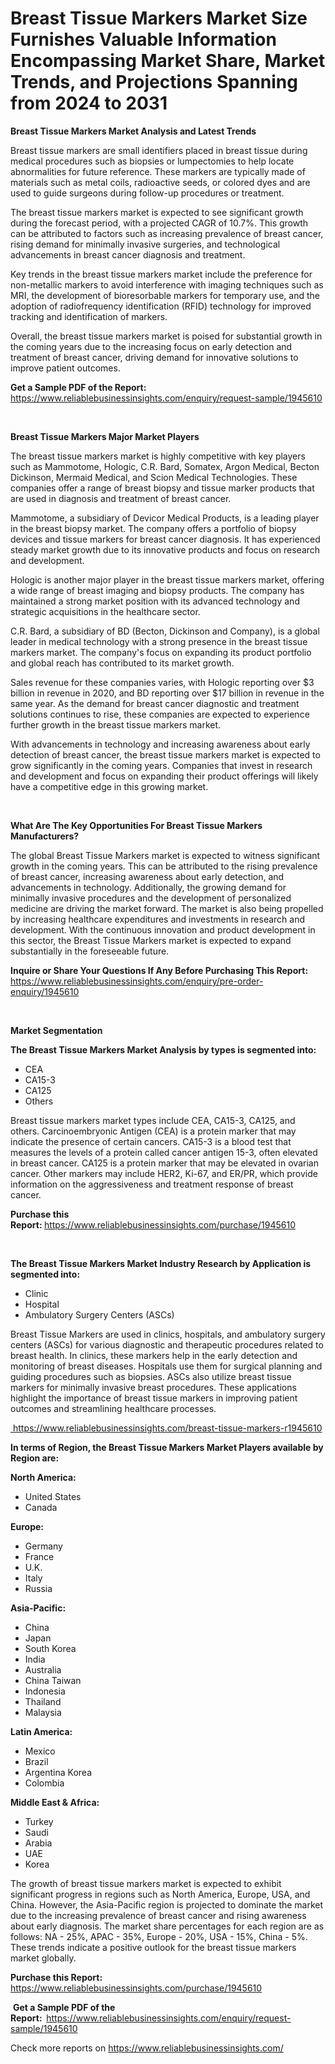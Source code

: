 <p><h1>Breast Tissue Markers Market Size Furnishes Valuable Information Encompassing Market Share, Market Trends, and Projections Spanning from 2024 to 2031</h1></p><p><strong>Breast Tissue Markers Market Analysis and Latest Trends</strong></p>
<p><p>Breast tissue markers are small identifiers placed in breast tissue during medical procedures such as biopsies or lumpectomies to help locate abnormalities for future reference. These markers are typically made of materials such as metal coils, radioactive seeds, or colored dyes and are used to guide surgeons during follow-up procedures or treatment.</p><p>The breast tissue markers market is expected to see significant growth during the forecast period, with a projected CAGR of 10.7%. This growth can be attributed to factors such as increasing prevalence of breast cancer, rising demand for minimally invasive surgeries, and technological advancements in breast cancer diagnosis and treatment.</p><p>Key trends in the breast tissue markers market include the preference for non-metallic markers to avoid interference with imaging techniques such as MRI, the development of bioresorbable markers for temporary use, and the adoption of radiofrequency identification (RFID) technology for improved tracking and identification of markers.</p><p>Overall, the breast tissue markers market is poised for substantial growth in the coming years due to the increasing focus on early detection and treatment of breast cancer, driving demand for innovative solutions to improve patient outcomes.</p></p>
<p><strong>Get a Sample PDF of the Report:&nbsp;</strong> <a href="https://www.reliablebusinessinsights.com/enquiry/request-sample/1945610">https://www.reliablebusinessinsights.com/enquiry/request-sample/1945610</a></p>
<p>&nbsp;</p>
<p><strong>Breast Tissue Markers Major Market Players</strong></p>
<p><p>The breast tissue markers market is highly competitive with key players such as Mammotome, Hologic, C.R. Bard, Somatex, Argon Medical, Becton Dickinson, Mermaid Medical, and Scion Medical Technologies. These companies offer a range of breast biopsy and tissue marker products that are used in diagnosis and treatment of breast cancer.</p><p>Mammotome, a subsidiary of Devicor Medical Products, is a leading player in the breast biopsy market. The company offers a portfolio of biopsy devices and tissue markers for breast cancer diagnosis. It has experienced steady market growth due to its innovative products and focus on research and development.</p><p>Hologic is another major player in the breast tissue markers market, offering a wide range of breast imaging and biopsy products. The company has maintained a strong market position with its advanced technology and strategic acquisitions in the healthcare sector.</p><p>C.R. Bard, a subsidiary of BD (Becton, Dickinson and Company), is a global leader in medical technology with a strong presence in the breast tissue markers market. The company's focus on expanding its product portfolio and global reach has contributed to its market growth.</p><p>Sales revenue for these companies varies, with Hologic reporting over $3 billion in revenue in 2020, and BD reporting over $17 billion in revenue in the same year. As the demand for breast cancer diagnostic and treatment solutions continues to rise, these companies are expected to experience further growth in the breast tissue markers market.</p><p>With advancements in technology and increasing awareness about early detection of breast cancer, the breast tissue markers market is expected to grow significantly in the coming years. Companies that invest in research and development and focus on expanding their product offerings will likely have a competitive edge in this growing market.</p></p>
<p>&nbsp;</p>
<p><strong>What Are The Key Opportunities For Breast Tissue Markers Manufacturers?</strong></p>
<p><p>The global Breast Tissue Markers market is expected to witness significant growth in the coming years. This can be attributed to the rising prevalence of breast cancer, increasing awareness about early detection, and advancements in technology. Additionally, the growing demand for minimally invasive procedures and the development of personalized medicine are driving the market forward. The market is also being propelled by increasing healthcare expenditures and investments in research and development. With the continuous innovation and product development in this sector, the Breast Tissue Markers market is expected to expand substantially in the foreseeable future.</p></p>
<p><strong>Inquire or Share Your Questions If Any Before Purchasing This Report:</strong> <a href="https://www.reliablebusinessinsights.com/enquiry/pre-order-enquiry/1945610">https://www.reliablebusinessinsights.com/enquiry/pre-order-enquiry/1945610</a></p>
<p>&nbsp;</p>
<p><strong>Market Segmentation</strong></p>
<p><strong>The Breast Tissue Markers Market Analysis by types is segmented into:</strong></p>
<p><ul><li>CEA</li><li>CA15-3</li><li>CA125</li><li>Others</li></ul></p>
<p><p>Breast tissue markers market types include CEA, CA15-3, CA125, and others. Carcinoembryonic Antigen (CEA) is a protein marker that may indicate the presence of certain cancers. CA15-3 is a blood test that measures the levels of a protein called cancer antigen 15-3, often elevated in breast cancer. CA125 is a protein marker that may be elevated in ovarian cancer. Other markers may include HER2, Ki-67, and ER/PR, which provide information on the aggressiveness and treatment response of breast cancer.</p></p>
<p><strong>Purchase this Report:&nbsp;</strong><a href="https://www.reliablebusinessinsights.com/purchase/1945610">https://www.reliablebusinessinsights.com/purchase/1945610</a></p>
<p>&nbsp;</p>
<p><strong>The Breast Tissue Markers Market Industry Research by Application is segmented into:</strong></p>
<p><ul><li>Clinic</li><li>Hospital</li><li>Ambulatory Surgery Centers (ASCs)</li></ul></p>
<p><p>Breast Tissue Markers are used in clinics, hospitals, and ambulatory surgery centers (ASCs) for various diagnostic and therapeutic procedures related to breast health. In clinics, these markers help in the early detection and monitoring of breast diseases. Hospitals use them for surgical planning and guiding procedures such as biopsies. ASCs also utilize breast tissue markers for minimally invasive breast procedures. These applications highlight the importance of breast tissue markers in improving patient outcomes and streamlining healthcare processes.</p></p>
<p><a href="https://www.reliablebusinessinsights.com/breast-tissue-markers-r1945610">&nbsp;https://www.reliablebusinessinsights.com/breast-tissue-markers-r1945610</a></p>
<p><strong>In terms of Region, the Breast Tissue Markers Market Players available by Region are:</strong></p>
<p>
    <p> <strong> North America: </strong>
        <ul>
            <li>United States</li>
            <li>Canada</li>
        </ul>
        </p> 
    <p> <strong> Europe: </strong>
        <ul>
            <li>Germany</li>
            <li>France</li>
            <li>U.K.</li>
            <li>Italy</li>
            <li>Russia</li>
        </ul>
        </p> 
    <p> <strong> Asia-Pacific: </strong>
        <ul>
            <li>China</li>
            <li>Japan</li>
            <li>South Korea</li>
            <li>India</li>
            <li>Australia</li>
            <li>China Taiwan</li>
            <li>Indonesia</li>
            <li>Thailand</li>
            <li>Malaysia</li>
        </ul>
        </p> 
    <p> <strong> Latin America: </strong>
        <ul>
            <li>Mexico</li>
            <li>Brazil</li>
            <li>Argentina Korea</li>
            <li>Colombia</li>
        </ul>
        </p> 
    <p> <strong> Middle East & Africa: </strong>
        <ul>
            <li>Turkey</li>
            <li>Saudi</li>
            <li>Arabia</li>
            <li>UAE</li>
            <li>Korea</li>
        </ul>
    </p>
    </p>
<p><p>The growth of breast tissue markers market is expected to exhibit significant progress in regions such as North America, Europe, USA, and China. However, the Asia-Pacific region is projected to dominate the market due to the increasing prevalence of breast cancer and rising awareness about early diagnosis. The market share percentages for each region are as follows: NA - 25%, APAC - 35%, Europe - 20%, USA - 15%, China - 5%. These trends indicate a positive outlook for the breast tissue markers market globally.</p></p>
<p><strong>Purchase this Report: </strong><a href="https://www.reliablebusinessinsights.com/purchase/1945610">https://www.reliablebusinessinsights.com/purchase/1945610</a></p>
<p>&nbsp;<strong>Get a Sample PDF of the Report:&nbsp;&nbsp;</strong><a href="https://www.reliablebusinessinsights.com/enquiry/request-sample/1945610">https://www.reliablebusinessinsights.com/enquiry/request-sample/1945610</a></p>
<p><strong></strong></p>
<p>Check more reports on <a href="https://www.reliablebusinessinsights.com/">https://www.reliablebusinessinsights.com/</a></p>
